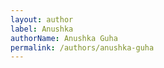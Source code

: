 ```yaml
---
layout: author
label: Anushka
authorName: Anushka Guha
permalink: /authors/anushka-guha
---
```

            